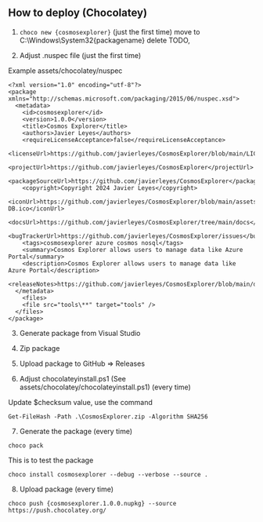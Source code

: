 ## How to deploy (Chocolatey)
1) ```choco new {cosmosexplorer}``` (just the first time)
move to C:\Windows\System32\{packagename}
delete TODO, 

2) Adjust .nuspec file (just the first time)

Example assets/chocolatey/nuspec
```
<?xml version="1.0" encoding="utf-8"?>
<package xmlns="http://schemas.microsoft.com/packaging/2015/06/nuspec.xsd">
  <metadata>
    <id>cosmosexplorer</id>
    <version>1.0.0</version>
    <title>Cosmos Explorer</title>
    <authors>Javier Leyes</authors>
    <requireLicenseAcceptance>false</requireLicenseAcceptance>
    <licenseUrl>https://github.com/javierleyes/CosmosExplorer/blob/main/LICENSE</licenseUrl>
    <projectUrl>https://github.com/javierleyes/CosmosExplorer</projectUrl>
    <packageSourceUrl>https://github.com/javierleyes/CosmosExplorer</packageSourceUrl>
    <copyright>Copyright 2024 Javier Leyes</copyright>
    <iconUrl>https://github.com/javierleyes/CosmosExplorer/blob/main/assets/icons/Cosmos-DB.ico</iconUrl>
    <docsUrl>https://github.com/javierleyes/CosmosExplorer/tree/main/docs</docsUrl>
    <bugTrackerUrl>https://github.com/javierleyes/CosmosExplorer/issues</bugTrackerUrl>
    <tags>cosmosexplorer azure cosmos nosql</tags>
    <summary>Cosmos Explorer allows users to manage data like Azure Portal</summary>
    <description>Cosmos Explorer allows users to manage data like Azure Portal</description>
    <releaseNotes>https://github.com/javierleyes/CosmosExplorer/blob/main/docs/release%20notes.md</releaseNotes>
  </metadata>
    <files>
    <file src="tools\**" target="tools" />
  </files>
</package>
```

3) Generate package from Visual Studio

4) Zip package

5) Upload package to GitHub => Releases

6) Adjust chocolateyinstall.ps1 (See assets/chocolatey/chocolateyinstall.ps1) (every time)

Update $checksum value, use the command 
```
Get-FileHash -Path .\CosmosExplorer.zip -Algorithm SHA256
```

7) Generate the package (every time)
```
choco pack
```

This is to test the package
```
choco install cosmosexplorer --debug --verbose --source .
```

8) Upload package (every time)
```
choco push {cosmosexplorer.1.0.0.nupkg} --source https://push.chocolatey.org/
```

